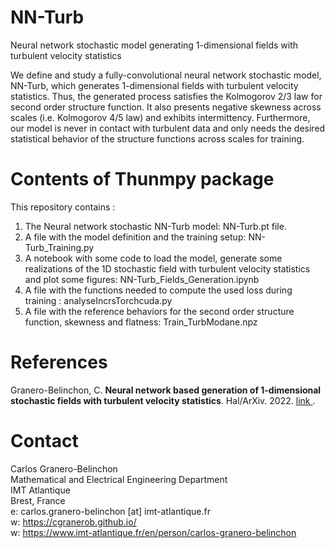 # NN-Turb
Neural network stochastic model generating 1-dimensional fields with turbulent velocity statistics

We define and study a fully-convolutional neural network stochastic model, NN-Turb, which generates 1-dimensional fields with turbulent velocity statistics. Thus, the generated process satisfies the Kolmogorov 2/3 law for second order structure function. It also presents negative skewness across scales (i.e. Kolmogorov 4/5 law) and exhibits intermittency. Furthermore, our model is never in contact with turbulent data and only needs the desired statistical behavior of the structure functions across scales for training.

# Contents of Thunmpy package
This repository contains :

1) The Neural network stochastic NN-Turb model: NN-Turb.pt file.
2) A file with the model definition and the training setup: NN-Turb_Training.py
3) A notebook with some code to load the model, generate some realizations of the 1D stochastic field with turbulent velocity statistics and plot some figures: NN-Turb_Fields_Generation.ipynb
4) A file with the functions needed to compute the used loss during training : analyseIncrsTorchcuda.py
5) A file with the reference behaviors for the second order structure function, skewness and flatness: Train_TurbModane.npz

# References
Granero-Belinchon, C. **Neural network based generation of 1-dimensional stochastic fields with turbulent velocity statistics**. Hal/ArXiv. 2022. <a href="link" > link </a>.

# Contact

Carlos Granero-Belinchon <br />
Mathematical and Electrical Engineering Department <br />
IMT Atlantique <br />
Brest, France <br />
e: carlos.granero-belinchon [at] imt-atlantique.fr <br />
w: https://cgranerob.github.io/ <br />
w: https://www.imt-atlantique.fr/en/person/carlos-granero-belinchon <br />


